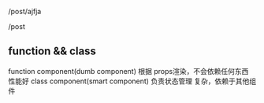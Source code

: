 /post/ajfja

/post

## function && class 
function component(dumb component)  根据 props渲染，不会依赖任何东西  性能好
class component(smart component) 负责状态管理 复杂，依赖于其他组件